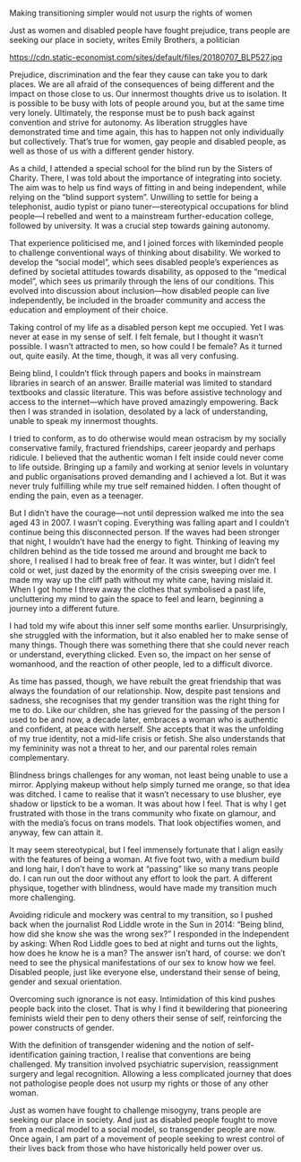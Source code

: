 Making transitioning simpler would not usurp the rights of women

Just as women and disabled people have fought prejudice, trans people are seeking our place in society, writes Emily Brothers, a politician

https://cdn.static-economist.com/sites/default/files/20180707_BLP527.jpg

Prejudice, discrimination and the fear they cause can take you to dark places. We are all afraid of the consequences of being different and the impact on those close to us. Our innermost thoughts drive us to isolation. It is possible to be busy with lots of people around you, but at the same time very lonely. Ultimately, the response must be to push back against convention and strive for autonomy. As liberation struggles have demonstrated time and time again, this has to happen not only individually but collectively. That’s true for women, gay people and disabled people, as well as those of us with a different gender history. 

As a child, I attended a special school for the blind run by the Sisters of Charity. There, I was told about the importance of integrating into society. The aim was to help us find ways of fitting in and being independent, while relying on the “blind support system”. Unwilling to settle for being a telephonist, audio typist or piano tuner—stereotypical occupations for blind people—I rebelled and went to a mainstream further-education college, followed by university. It was a crucial step towards gaining autonomy.

That experience politicised me, and I joined forces with likeminded people to challenge conventional ways of thinking about disability. We worked to develop the “social model”, which sees disabled people’s experiences as defined by societal attitudes towards disability, as opposed to the “medical model”, which sees us primarily through the lens of our conditions. This evolved into discussion about inclusion—how disabled people can live independently, be included in the broader community and access the education and employment of their choice. 

Taking control of my life as a disabled person kept me occupied. Yet I was never at ease in my sense of self. I felt female, but I thought it wasn’t possible. I wasn’t attracted to men, so how could I be female? As it turned out, quite easily. At the time, though, it was all very confusing. 

Being blind, I couldn’t flick through papers and books in mainstream libraries in search of an answer. Braille material was limited to standard textbooks and classic literature. This was before assistive technology and access to the internet—which have proved amazingly empowering. Back then I was stranded in isolation, desolated by a lack of understanding, unable to speak my innermost thoughts. 

I tried to conform, as to do otherwise would mean ostracism by my socially conservative family, fractured friendships, career jeopardy and perhaps ridicule. I believed that the authentic woman I felt inside could never come to life outside. Bringing up a family and working at senior levels in voluntary and public organisations proved demanding and I achieved a lot. But it was never truly fulfilling while my true self remained hidden. I often thought of ending the pain, even as a teenager. 

But I didn’t have the courage—not until depression walked me into the sea aged 43 in 2007. I wasn’t coping. Everything was falling apart and I couldn’t continue being this disconnected person. If the waves had been stronger that night, I wouldn’t have had the energy to fight. Thinking of leaving my children behind as the tide tossed me around and brought me back to shore, I realised I had to break free of fear. It was winter, but I didn’t feel cold or wet, just dazed by the enormity of the crisis sweeping over me. I made my way up the cliff path without my white cane, having mislaid it. When I got home I threw away the clothes that symbolised a past life, uncluttering my mind to gain the space to feel and learn, beginning a journey into a different future. 

I had told my wife about this inner self some months earlier. Unsurprisingly, she struggled with the information, but it also enabled her to make sense of many things. Though there was something there that she could never reach or understand, everything clicked. Even so, the impact on her sense of womanhood, and the reaction of other people, led to a difficult divorce. 

As time has passed, though, we have rebuilt the great friendship that was always the foundation of our relationship. Now, despite past tensions and sadness, she recognises that my gender transition was the right thing for me to do. Like our children, she has grieved for the passing of the person I used to be and now, a decade later, embraces a woman who is authentic and confident, at peace with herself. She accepts that it was the unfolding of my true identity, not a mid-life crisis or fetish. She also understands that my femininity was not a threat to her, and our parental roles remain complementary. 

Blindness brings challenges for any woman, not least being unable to use a mirror. Applying makeup without help simply turned me orange, so that idea was ditched. I came to realise that it wasn’t necessary to use blusher, eye shadow or lipstick to be a woman. It was about how I feel. That is why I get frustrated with those in the trans community who fixate on glamour, and with the media’s focus on trans models. That look objectifies women, and anyway, few can attain it.

It may seem stereotypical, but I feel immensely fortunate that I align easily with the features of being a woman. At five foot two, with a medium build and long hair, I don’t have to work at “passing” like so many trans people do. I can run out the door without any effort to look the part. A different physique, together with blindness, would have made my transition much more challenging.

Avoiding ridicule and mockery was central to my transition, so I pushed back when the journalist Rod Liddle wrote in the Sun in 2014: “Being blind, how did she know she was the wrong sex?” I responded in the Independent by asking: When Rod Liddle goes to bed at night and turns out the lights, how does he know he is a man? The answer isn’t hard, of course: we don’t need to see the physical manifestations of our sex to know how we feel. Disabled people, just like everyone else, understand their sense of being, gender and sexual orientation.

Overcoming such ignorance is not easy. Intimidation of this kind pushes people back into the closet. That is why I find it bewildering that pioneering feminists wield their pen to deny others their sense of self, reinforcing the power constructs of gender.

With the definition of transgender widening and the notion of self-identification gaining traction, I realise that conventions are being challenged. My transition involved psychiatric supervision, reassignment surgery and legal recognition. Allowing a less complicated journey that does not pathologise people does not usurp my rights or those of any other woman.

Just as women have fought to challenge misogyny, trans people are seeking our place in society. And just as disabled people fought to move from a medical model to a social model, so transgender people are now. Once again, I am part of a movement of people seeking to wrest control of their lives back from those who have historically held power over us.